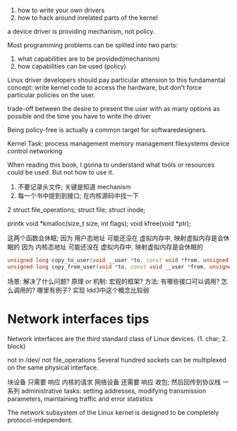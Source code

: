 1. how to write your own drivers
2. how to hack around inrelated parts of the kernel


a device driver is providing mechanism, not policy.

Most programming problems can be splited into two parts:
1. what capabilities are to be provided(mechanism)
2. how capabilities can be used (policy)

Linux driver developers should pay particular attension to this fundamental concept: write kernel code to access the hardware, but don't force particular policies on the user.

trade-off between the desire to present the user with as many options as possible and the time you have to write the driver

Being policy-free is actually a common target for softwaredesigners.

Kernel Task:
process management
memory  management
filesystems
device control
networking


When reading this book, I gonna to understand what tools or resources could be used.
But not how to use it.

1. 不要记录头文件; 关键是知道 mechanism
2. 每一个书中提到到接口; 在内核源码中找一下

2 struct file_operations; struct file; struct inode;


printk
void *kmalloc(size_t size, int flags);  void kfree(void *ptr); 

这两个函数会休眠; 
因为 用户态地址 可能还没在 虚拟内存中, 映射虚拟内存是会休眠的
因为 内核态地址 可能还没在 虚拟内存中, 映射虚拟内存是会休眠的
```c++
unsigned long copy_to_user(void __user *to, const void *from, unsigned long count);
unsigned long copy_from_user(void *to, const void __user *from, unsigned long count);
```

场景: 解决了什么问题?
原理 or 机制: 宏观的框架?
方法: 有哪些接口可以调用? 怎么调用的? 哪里有例子?
实现 ldd3中这个概念比较弱


# Network interfaces tips
Network interfaces are the third standard class of Linux devices. (1. char; 2. block)

not in /dev/
not file_operations
Several hundred sockets can be multiplexed on the same physical interface.

块设备   只需要 响应 内核的请求
网络设备 还需要 响应 收包; 然后回传到协议栈
一系列 administrative tasks:
 setting addresses, modifying transmission parameters,
 maintaining  traffic  and  error  statistics

The  network  subsystem  of  the  Linux  kernel  is  designed  to  be  completely  protocol-independent.